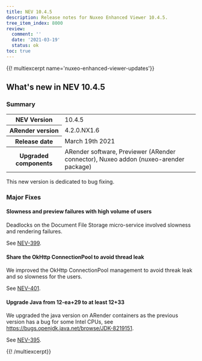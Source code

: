 ```yaml
---
title: NEV 10.4.5
description: Release notes for Nuxeo Enhanced Viewer 10.4.5.
tree_item_index: 8000
review:
  comment: ''
  date: '2021-03-19'
  status: ok
toc: true
---
```


{{! multiexcerpt name='nuxeo-enhanced-viewer-updates'}}
## What's new in NEV 10.4.5

### Summary

<div class="table-scroll">
<table class="hover">
<tbody>
<tr>
<th colspan="1">NEV Version</th>
<td colspan="1">10.4.5</td>
</tr>
<tr>
<th colspan="1">ARender version</th>
<td colspan="1">4.2.0.NX1.6</td>
</tr>
<tr>
<th colspan="1">Release date</th>
<td colspan="1">March 19th 2021</td>
</tr>
<tr>
<th colspan="1">Upgraded components</th>
<td colspan="1">ARender software, Previewer (ARender connector), Nuxeo addon (nuxeo-arender package)</td>
</tr>
</tbody>
</table>
</div>

This new version is dedicated to bug fixing.

### Major Fixes

#### Slowness and preview failures with high volume of users

Deadlocks on the Document File Storage micro-service involved slowness and rendering failures.

See [NEV-399](https://jira.nuxeo.com/browse/NEV-399).

#### Share the OkHttp ConnectionPool to avoid thread leak

We improved the OkHttp ConnectionPool management to avoid threak leak and so slowness for the users.

See [NEV-401](https://jira.nuxeo.com/browse/NEV-401).

#### Upgrade Java from 12-ea+29 to at least 12+33

We upgraded the java version on ARender containers as the previous version has a bug for some Intel CPUs, see https://bugs.openjdk.java.net/browse/JDK-8219151.

See [NEV-395](https://jira.nuxeo.com/browse/NEV-395).

{{! /multiexcerpt}}
